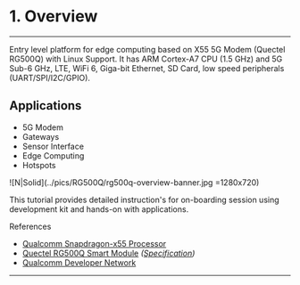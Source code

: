 

# 1. Overview

------------
Entry level platform for edge computing based on X55 5G Modem (Quectel RG500Q) with Linux Support. It has ARM Cortex-A7 CPU (1.5 GHz) and 5G Sub-6 GHz, LTE, WiFi 6, Giga-bit Ethernet, SD Card, low speed peripherals (UART/SPI/I2C/GPIO).

## Applications
- 5G Modem  
- Gateways  
- Sensor Interface  
- Edge Computing  
- Hotspots​  

![N|Solid](../pics/RG500Q/rg500q-overview-banner.jpg =1280x720)

This tutorial provides detailed instruction's for on-boarding session using development kit and hands-on with applications.

References
- <a href="https://www.qualcomm.com/products/snapdragon-x55-5g-modem" target="_blank">Qualcomm Snapdragon-x55 Processor</a>
- <a href="https://www.quectel.com/product/5g-rg500q-ea/" target="_blank">Quectel RG500Q Smart Module</a> _(<a href="https://www.quectel.com/wp-content/uploads/2021/03/Quectel_RG50xQ_Series_5G_Specification_V1.2.pdf" target="_blank">Specification</a>)_
- <a href="https://developer.qualcomm.com/hardware/snapdragon-x55-startup-kit" target="_blank">Qualcomm Developer Network</a>

------------
